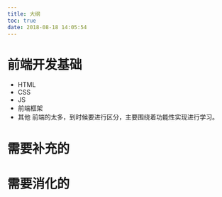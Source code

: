```yaml
---
title: 大纲
toc: true
date: 2018-08-18 14:05:54
---
```

# 前端开发基础

- HTML
- CSS
- JS
- 前端框架
- 其他 前端的太多，到时候要进行区分，主要围绕着功能性实现进行学习。




# 需要补充的





# 需要消化的
